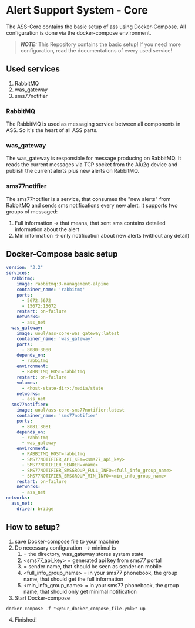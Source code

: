  # Alert Support System - Core
 The ASS-Core contains the basic setup of ass using Docker-Compose. All configuration is done via the docker-compose environment.
 >**_NOTE:_** This Repository contains the basic setup! If you need more configuration, read the documentations of every used service!
## Used services
1. RabbitMQ
2. was_gateway
3. sms77notifier

### RabbitMQ
The RabbitMQ is used as messaging service between all components in ASS. So it's the heart of all ASS parts.

### was_gateway
The was_gateway is responsible for message producing on RabbitMQ. It reads the current messages via TCP socket from the Alu2g device and publish the current alerts plus new alerts on RabbitMQ.

### sms77notifier
The sms77notifier is a service, that consumes the "new alerts" from RabbitMQ and sends sms notifications every new alert. It supports two groups of messaged:
1. Full information -> that means, that sent sms contains detailed information about the alert
2. Min information -> only notification about new alerts (without any detail)

## Docker-Compose basic setup
```yaml
version: "3.2"
services:
  rabbitmq:
    image: rabbitmq:3-management-alpine
    container_name: 'rabbitmq'
    ports:
      - 5672:5672
      - 15672:15672
    restart: on-failure
    networks:
      - ass_net
  was_gateway:
    image: uoul/ass-core-was_gateway:latest
    container_name: 'was_gateway'
    ports:
      - 8080:8080
    depends_on:
      - rabbitmq
    environment:
      - RABBITMQ_HOST=rabbitmq
    restart: on-failure
    volumes:
      - <host-state-dir>:/media/state
    networks:
      - ass_net
  sms77notifier:
    image: uoul/ass-core-sms77notifier:latest
    container_name: 'sms77notifier'
    ports:
      - 8081:8081
    depends_on:
      - rabbitmq
      - was_gateway
    environment:
      - RABBITMQ_HOST=rabbitmq
      - SMS77NOTIFIER_API_KEY=<sms77_api_key>
      - SMS77NOTIFIER_SENDER=<name>
      - SMS77NOTIFIER_SMSGROUP_FULL_INFO=<full_info_group_name>
      - SMS77NOTIFIER_SMSGROUP_MIN_INFO=<min_info_group_name>
    restart: on-failure
    networks:
      - ass_net
networks:
  ass_net:
    driver: bridge
```

## How to setup?
1. save Docker-compose file to your machine
2. Do necessary configuration --> minimal is
   1. <host-state-dir> = the directory, was_gateway stores system state
   2. <sms77_api_key> = generated api key from sms77 portal
   3. <name> = sender name, that should be seen as sender on mobile
   4. <full_info_group_name> = in your sms77 phonebook, the group name, that should get the full information
   5. <min_info_group_name> = in your sms77 phonebook, the group name, that should only get minimal notification
3. Start Docker-compose 
```shell
docker-compose -f "<your_docker_compose_file.yml>" up
```
4. Finished!